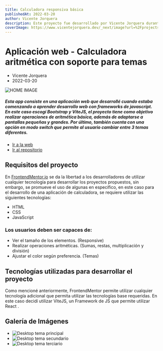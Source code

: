 ```yaml
---
title: Calculadora responsiva básica
publishedAt: 2022-03-20
author: Vicente Jorquera
description: Este proyecto fue desarrollado por Vicente Jorquera durante sus inicios en el desarrollo de software como parte de la ruta disponible en FrontendMentor
coverImage: https://www.vicentejorquera.dev/_next/image?url=%2Fprojects%2Fthumbnails%2Fcalculadora-mockup.webp&w=1200&q=75
---
```


# Aplicación web - Calculadora aritmética con soporte para temas

- Vicente Jorquera
- 2022-03-20

![HOME IMAGE](https://www.vicentejorquera.dev/_next/image?url=%2Fprojects%2Fthumbnails%2Fcalculadora-mockup.webp&w=1200&q=75)

##### Esta app consiste en una aplicación web que desarrollé cuando estaba comenzando a aprender desarrollo web con frameworks de javascript. En este caso escogí Bootstrap y ViteJS, el proyecto tiene como objetivo realizar operaciones de aritmética básica, además de adaptarse a pantallas pequeñas y grandes. Por último, también cuenta con una opción en modo switch que permite al usuario cambiar entre 3 temas diferentes.

- [Ir a la web](https://jvicente20-calculator-app.netlify.app/)
- [Ir al repositorio](https://github.com/VicenteJ20/100daysofcode/tree/main/FontEnd_Mentor/calculator-app)

## Requisitos del proyecto

En [FrontendMentor.io](https://www.frontendmentor.io/) se da la libertad a los desarrolladores de utilizar cualquier tecnología para desarrollar los proyectos propuestos, sin embargo, se promueve el uso de algunas en específico, en este caso para el desarrollo de una aplicación de calculadora, se requiere utilizar las siguientes tecnologías:

- HTML
- CSS
- JavaScript

### Los usuarios deben ser capaces de:

- Ver el tamaño de los elementos. (Responsive)
- Realizar operaciones aritméticas. (Sumas, restas, multiplicación y división)
- Ajustar el color según preferencia. (Temas)

## Tecnologías utilizadas para desarrollar el proyecto

Como mencioné anteriormente, FrontendMentor permite utilizar cualquier tecnología adicional que permita utilizar las tecnologías base requeridas. En este caso decidí utilizar ViteJS, un Framework de JS que permite utilizar React .

## Galería de Imágenes

- ![Desktop tema principal](https://www.vicentejorquera.dev/images/darkthemecalc.webp)
- ![Desktop tema secundario](https://www.vicentejorquera.dev/images/lighttheme.webp)
- ![Desktop tema terciario](https://www.vicentejorquera.dev/images/prupletheme.png)